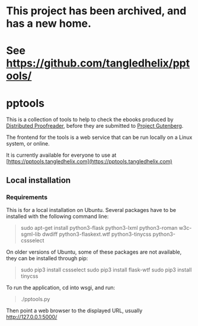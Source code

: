 # This project has been archived, and has a new home.
# See https://github.com/tangledhelix/pptools/

# pptools

This is a collection of tools to help to check the ebooks produced by
[Distributed Proofreader](pgdp.net), before they are submitted to
[Project Gutenberg](gutenberg.org).

The frontend for the tools is a web service that can be run locally on
a Linux system, or online.

It is currently available for everyone to use at
[https://pptools.tangledhelix.com](https://pptools.tangledhelix.com)


## Local installation

### Requirements

This is for a local installation on Ubuntu. Several packages have to
be installed with the following command line:

>  sudo apt-get install python3-flask python3-lxml python3-roman w3c-sgml-lib dwdiff python3-flaskext.wtf python3-tinycss python3-cssselect

On older versions of Ubuntu, some of these packages are not available,
they can be installed through pip:

>  sudo pip3 install cssselect
>  sudo pip3 install flask-wtf
>  sudo pip3 install tinycss

To run the application, cd into wsgi, and run:

>  ./pptools.py

Then point a web browser to the displayed URL, usually http://127.0.0.1:5000/
